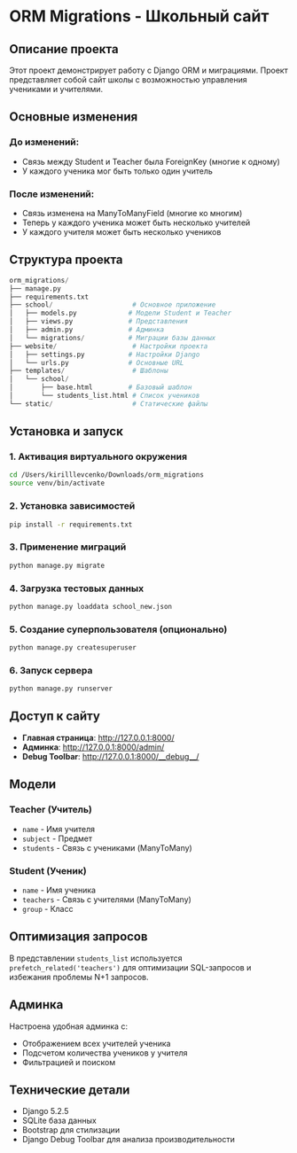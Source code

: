 # ORM Migrations - Школьный сайт

## Описание проекта

Этот проект демонстрирует работу с Django ORM и миграциями. Проект представляет собой сайт школы с возможностью управления учениками и учителями.

## Основные изменения

### До изменений:
- Связь между Student и Teacher была ForeignKey (многие к одному)
- У каждого ученика мог быть только один учитель

### После изменений:
- Связь изменена на ManyToManyField (многие ко многим)
- Теперь у каждого ученика может быть несколько учителей
- У каждого учителя может быть несколько учеников

## Структура проекта

```s
orm_migrations/
├── manage.py
├── requirements.txt
├── school/                    # Основное приложение
│   ├── models.py             # Модели Student и Teacher
│   ├── views.py              # Представления
│   ├── admin.py              # Админка
│   └── migrations/           # Миграции базы данных
├── website/                   # Настройки проекта
│   ├── settings.py           # Настройки Django
│   └── urls.py               # Основные URL
├── templates/                 # Шаблоны
│   └── school/
│       ├── base.html         # Базовый шаблон
│       └── students_list.html # Список учеников
└── static/                    # Статические файлы
```

## Установка и запуск

### 1. Активация виртуального окружения
```bash
cd /Users/kirilllevcenko/Downloads/orm_migrations
source venv/bin/activate
```

### 2. Установка зависимостей
```bash
pip install -r requirements.txt
```

### 3. Применение миграций
```bash
python manage.py migrate
```

### 4. Загрузка тестовых данных
```bash
python manage.py loaddata school_new.json
```

### 5. Создание суперпользователя (опционально)
```bash
python manage.py createsuperuser
```

### 6. Запуск сервера
```bash
python manage.py runserver
```

## Доступ к сайту

- **Главная страница**: http://127.0.0.1:8000/
- **Админка**: http://127.0.0.1:8000/admin/
- **Debug Toolbar**: http://127.0.0.1:8000/__debug__/

## Модели

### Teacher (Учитель)
- `name` - Имя учителя
- `subject` - Предмет
- `students` - Связь с учениками (ManyToMany)

### Student (Ученик)
- `name` - Имя ученика
- `teachers` - Связь с учителями (ManyToMany)
- `group` - Класс

## Оптимизация запросов

В представлении `students_list` используется `prefetch_related('teachers')` для оптимизации SQL-запросов и избежания проблемы N+1 запросов.

## Админка

Настроена удобная админка с:
- Отображением всех учителей ученика
- Подсчетом количества учеников у учителя
- Фильтрацией и поиском

## Технические детали

- Django 5.2.5
- SQLite база данных
- Bootstrap для стилизации
- Django Debug Toolbar для анализа производительности
